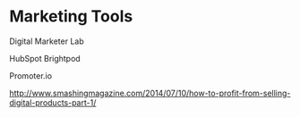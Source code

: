 Marketing Tools
===============

Digital Marketer Lab

HubSpot
Brightpod

Promoter.io


http://www.smashingmagazine.com/2014/07/10/how-to-profit-from-selling-digital-products-part-1/

